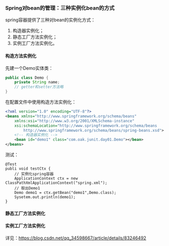 ### Spring对bean的管理：三种实例化bean的方式

spring容器提供了三种对bean的实例化方式：

1. 构造器实例化；
2. 静态工厂方法实例化；
3. 实例工厂方法实例化。

#### 构造方法实例化

先建一个Demo实体类：

```java
public class Demo {
	private String name;
	// getter和setter方法略
}
```

在配置文件中使用构造方法实例化：

```xml
<?xml version="1.0" encoding="UTF-8"?>
<beans xmlns="http://www.springframework.org/schema/beans"
    xmlns:xsi="http://www.w3.org/2001/XMLSchema-instance"
    xsi:schemaLocation="http://www.springframework.org/schema/beans
        http://www.springframework.org/schema/beans/spring-beans.xsd">
	<!-- 构造器实例化 -->
	<bean id="demo1" class="com.oak.junit.day01.Demo"></bean>
</beans>
```

测试：

```
@Test
publi void testCtx {
	// 实例化spring容器
	ApplicationContext ctx = new ClassPathXmlApplicationContext("spring.xml");
	// 取出Demo1
	Demo demo1 = ctx.getBean("demo1",Demo.class);
	Sysetem.out.println(demo1);
}
```

#### 静态工厂方法实例化

#### 实例工厂方法实例化

详见：https://blog.csdn.net/qq_34598667/article/details/83246492